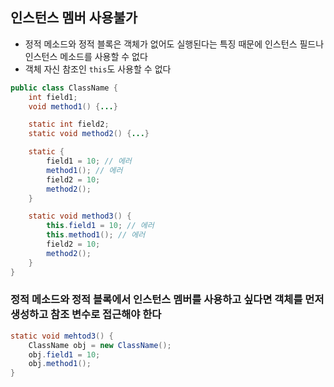 ## 인스턴스 멤버 사용불가
- 정적 메소드와 정적 블록은 객체가 없어도 실행된다는 특징 때문에 인스턴스 필드나 인스턴스 메소드를 사용할 수 없다
- 객체 자신 참조인 `this`도 사용할 수 없다

```java
public class ClassName {
    int field1;
    void method1() {...}

    static int field2;
    static void method2() {...}

    static {
        field1 = 10; // 에러
        method1(); // 에러
        field2 = 10;
        method2();
    }

    static void method3() {
        this.field1 = 10; // 에러
        this.method1(); // 에러
        field2 = 10;
        method2();
    }
}
```

### 정적 메소드와 정적 블록에서 인스턴스 멤버를 사용하고 싶다면 객체를 먼저 생성하고 참조 변수로 접근해야 한다
```java
static void mehtod3() {
    ClassName obj = new ClassName();
    obj.field1 = 10;
    obj.method1();
}
```